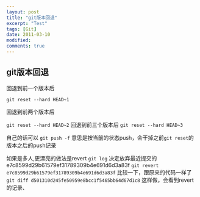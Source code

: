 ```yaml
---
layout: post
title: "git版本回退"
excerpt: "Test"
tags: [Git]
date: 2011-03-10 
modified: 
comments: true
---
```


## git版本回退

回退到前一个版本后

`git reset --hard HEAD~1`

回退到前两个版本后

`git reset --hard HEAD~2`
回退到前三个版本后
`git reset --hard HEAD~3`

自己的话可以
`git push -f`
意思是按当前的状态push，会干掉之前`git reset`的版本之后的push记录

如果是多人,更漂亮的做法是revert
`git log`
决定放弃最近提交的 e7c8599d29b61579ef31789309b4e691d6d3a83f
`git revert e7c8599d29b61579ef31789309b4e691d6d3a83f`
比较一下，跟原来的代码一样了
`git diff d501310d245fe50959e8bcc1f5465bb64d67d1c8`
这样做，会看到revert的记录、




